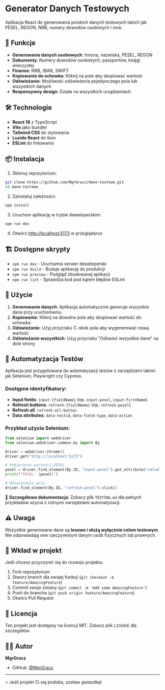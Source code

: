 # Generator Danych Testowych

Aplikacja React do generowania polskich danych testowych takich jak PESEL, REGON, NRB, numery dowodów osobistych i inne.

## 🚀 Funkcje

- **Generowanie danych osobowych**: Imiona, nazwiska, PESEL, REGON
- **Dokumenty**: Numery dowodów osobistych, paszportów, księgi wieczystej
- **Finanse**: NRB, IBAN, SWIFT
- **Kopiowanie do schowka**: Kliknij na pole aby skopiować wartość
- **Odświeżanie**: Możliwość odświeżenia pojedynczego pola lub wszystkich danych
- **Responsywny design**: Działa na wszystkich urządzeniach

## 🛠️ Technologie

- **React 18** z TypeScript
- **Vite** jako bundler
- **Tailwind CSS** do stylowania
- **Lucide React** do ikon
- **ESLint** do lintowania

## 📦 Instalacja

1. Sklonuj repozytorium:
```bash
git clone https://github.com/MgrGracz/dane-testowe.git
cd dane-testowe
```

2. Zainstaluj zależności:
```bash
npm install
```

3. Uruchom aplikację w trybie deweloperskim:
```bash
npm run dev
```

4. Otwórz [http://localhost:5173](http://localhost:5173) w przeglądarce

## 🏗️ Dostępne skrypty

- `npm run dev` - Uruchamia serwer deweloperski
- `npm run build` - Buduje aplikację do produkcji
- `npm run preview` - Podgląd zbudowanej aplikacji
- `npm run lint` - Sprawdza kod pod kątem błędów ESLint

## 📝 Użycie

1. **Generowanie danych**: Aplikacja automatycznie generuje wszystkie dane przy uruchomieniu
2. **Kopiowanie**: Kliknij na dowolne pole aby skopiować wartość do schowka
3. **Odświeżanie**: Użyj przycisku ↻ obok pola aby wygenerować nową wartość
4. **Odświeżanie wszystkich**: Użyj przycisku "Odśwież wszystkie dane" na dole strony

## 🤖 Automatyzacja Testów

Aplikacja jest przygotowana do automatyzacji testów z narzędziami takimi jak Selenium, Playwright czy Cypress.

### Dostępne identyfikatory:
- **Input fields**: `input-{fieldName}` (np. `input-pesel`, `input-firstName`)
- **Refresh buttons**: `refresh-{fieldName}` (np. `refresh-pesel`)
- **Refresh all**: `refresh-all-button`
- **Data attributes**: `data-testid`, `data-field-type`, `data-action`

### Przykład użycia Selenium:
```python
from selenium import webdriver
from selenium.webdriver.common.by import By

driver = webdriver.Chrome()
driver.get("http://localhost:5173")

# Pobieranie wartości PESEL
pesel = driver.find_element(By.ID, "input-pesel").get_attribute("value")
print(f"PESEL: {pesel}")

# Odświeżenie pola
driver.find_element(By.ID, "refresh-pesel").click()
```

📖 **Szczegółowa dokumentacja**: Zobacz plik `TESTING.md` dla pełnych przykładów użycia z różnymi narzędziami automatyzacji.

## ⚠️ Uwaga

Wszystkie generowane dane są **losowe i służą wyłącznie celom testowym**. Nie odpowiadają one rzeczywistym danym osób fizycznych lub prawnych.

## 🤝 Wkład w projekt

Jeśli chcesz przyczynić się do rozwoju projektu:

1. Fork repozytorium
2. Stwórz branch dla swojej funkcji (`git checkout -b feature/AmazingFeature`)
3. Commit swoje zmiany (`git commit -m 'Add some AmazingFeature'`)
4. Push do brancha (`git push origin feature/AmazingFeature`)
5. Otwórz Pull Request

## 📄 Licencja

Ten projekt jest dostępny na licencji MIT. Zobacz plik `LICENSE` dla szczegółów.

## 👨‍💻 Autor

**MgrGracz**
- GitHub: [@MgrGracz](https://github.com/MgrGracz)

---

⭐ Jeśli projekt Ci się podoba, zostaw gwiazdkę!

